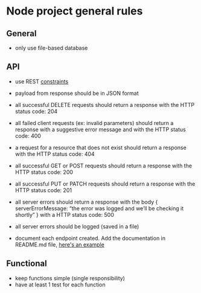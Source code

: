 # Node project general rules
## General
* only use file-based database

## API
* use REST [constraints](https://en.wikipedia.org/wiki/Representational_state_transfer#Architectural_constraints)
* payload from response should be in JSON format
* all successful DELETE requests should return a response with the HTTP status code: 204
* all failed client requests (ex: invalid parameters) should return a response with a suggestive error message and with the HTTP status code: 400
* a request for a resource that does not exist should return a response with the HTTP status code: 404
* all successful GET or POST requests should return a response with the HTTP status code: 200
* all successful PUT or PATCH requests should return a response with the HTTP status code: 201
* all server errors should return a response with the body { serverErrorMessage: “the error was logged and we’ll be checking it shortly” } with a HTTP status code: 500
* all server errors should be logged (saved in a file)

* document each endpoint created. Add the documentation in README.md file, [here's an example](https://gist.github.com/iros/3426278)

## Functional
* keep functions simple (single responsibility)
* have at least 1 test for each function


